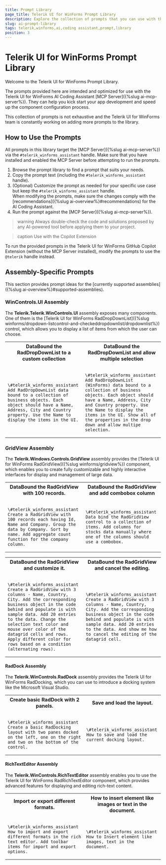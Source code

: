 ```yaml
---
title: Prompt Library
page_title: Telerik UI for WinForms Prompt Library
description: Explore the collection of prompts that you can use with the Telerik UI for WinForms AI Coding Assistant.
slug: ai-prompt-library
tags: telerik,winforms,ai,coding assistant,prompt,library
position: 3
---
```


# Telerik UI for WinForms Prompt Library

Welcome to the Telerik UI for WinForms Prompt Library.

The prompts provided here are intended and optimized for use with the Telerik UI for WinForms AI Coding Assistant [MCP Server]({%slug ai-mcp-server%}). They can help you kick start your app development and speed up the component configuration process.

This collection of prompts is not exhaustive and the Telerik UI for WinForms team is constantly working on adding more prompts to the library.

## How to Use the Prompts

All prompts in this library target the [MCP Server]({%slug ai-mcp-server%}) via the `#telerik_winforms_assistant` handle. Make sure that you have installed and enabled the MCP Server before attempting to run the prompts.

1. Browse the prompt library to find a prompt that suits your needs.
2. Copy the prompt text (including the `#telerik_winforms_assistant` handle).
3. (Optional) Customize the prompt as needed for your specific use case but keep the `#telerik_winforms_assistant` handle.<br/>When modifying the prompts, make sure the changes comply with the [recommendations]({%slug ai-overview%}#recommendations) for the AI Coding Assistant.
4. Run the prompt against the [MCP Server]({%slug ai-mcp-server%}).

>warning Always double-check the code and solutions proposed by any AI-powered tool before applying them to your project.

>caption Use with the Copilot Extension

To run the provided prompts in the Telerik UI for WinForms GitHub Copilot Extension (without the MCP Server installed), modify the prompts to use the `@telerik` handle instead.

## Assembly-Specific Prompts

This section provides prompt ideas for the [currently supported assemblies]({%slug ai-overview%}#supported-assemblies).

### WinControls.UI Assembly

The __Telerik.Telerik.WinControls.UI__ assembly exposes many components. One of them is the [Telerik UI for WinForms RadDropDownList]({%slug winforms/dropdown-listcontrol-and-checkeddropdownlist/dropdownlist%}) control, which allows you to display a list of items from which the user can choose.

<table>
<tr>
<th>DataBound the RadDropDownList to a custom collection</th>
<th>DataBound the RadDropDownList and allow multiple selection</th>
</tr>
<tr>  
<td>
<pre><code>
\#telerik_winforms_assistant Add RadDropDownList data bound to a collection of business objects. Each object should have a Name, Address, City and Country property. Use the Name to display the items in the UI.
</code></pre>
</td>
<td>
<pre><code>
\#telerik_winforms_assistant Add RadDropDownList (WinForms) data bound to a collection of business objects. Each object should have a Name, Address, City and Country property. Use the Name to display the items in the UI. Show all of the properties in the drop down and allow multipe selection.
</code></pre>
</td>
</tr>   
</table>  


### GridView Assembly

The __Telerik.Windows.Controls.GridView__ assembly provides the [Telerik UI for WinForms RadGridView]({%slug winforms/gridview%}) component, which enables you to create fully customizable and highly interactive interfaces for display and management of large data.

<table>
<tr>
<th>DataBound the RadGridView with 100 records.</th>
<th>DataBound the RadGridView and add combobox column</th>
</tr>
<tr>
<td>
<pre><code>
\#telerik_winforms_assistant Create a RadGridView with 100 records each having Id, Name and Company. Group the data by Company. Sort by name. Add aggregate count function for the company column.
</code></pre>
</td>
<td>
<pre><code>
\#telerik_winforms_assistant Data bind the RadGridView control to a collection of items. Add columns for stocks data manually where one of the columns should use a combobox.
</code></pre>
</td>
</tr>   
</table>  

<table>
<tr>
<th>DataBound the RadGridView and customize it.</th>
<th>DataBound the RadGridView and cancel the editing.</th>
</tr>
<tr>
<td>
<pre><code>
\#telerik_winforms_assistant Create a RadGridView with 3 columns - Name, Country, City. Add the corresponding business object in the code behind and populate is with sample data. Add 20 entries to the data. Change the selection text color and mouse over color of the datagrid cells and rows. Apply different color for rows based on a condition (alternating rows).
</code></pre>
</td>
<td>
<pre><code>
\#telerik_winforms_assistant Create a RadGridView with 3 columns - Name, Country, City. Add the corresponding business object in the code behind and populate is with sample data. Add 20 entries to the data. And show me how to cancel the editing of the datagrid cell.
</code></pre>
</td>
</tr>   
</table>  


#### RadDock Assembly

The __Telerik.WinControls.RadDock__ assembly provides the Telerik UI for WinForms RadDocking, which you can use to introduce a docking system like the Microsoft Visual Studio.

<table>
<tr>
<th>Create basic RadDock with 2 panels.</th>
<th>Save and load the layout.</th>
</tr>
<tr>
<td>
<pre><code>
\#telerik_winforms_assistant Create a basic RadDocking layout with two panes docked on the left, one on the right and two on the bottom of the control.
</code></pre>
</td>
<td>
<pre><code>
\#telerik_winforms_assistant How to save and load the current docking layout.
</code></pre>
</td>
</tr>   
</table>  


#### RichTextEditor Assembly

The __Telerik.WinControls.RichTextEditor__ assembly enables you to use the Telerik UI for WinForms RadRichTextEditor component, which provides advanced features for displaying and editing rich-text content.

<table>
<tr>
<th>Import or export different formats.</th>
<th>How to insert element like images or text in the document. </th>
</tr>
<tr>
<td>
<pre><code>
\#telerik_winforms_assistant How to import and export different formats in the rich text editor. Add toolbar items for import and export options.
</code></pre>
</td>
<td>
<pre><code>
\#telerik_winforms_assistant How to Insert element like images, text in the document. 
</code></pre>
</td>
</tr>   
</table>  




